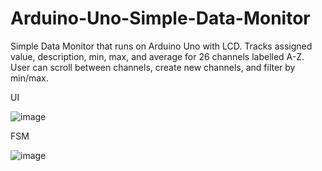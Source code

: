 # Arduino-Uno-Simple-Data-Monitor
Simple Data Monitor that runs on Arduino Uno with LCD. Tracks assigned value, description, min, max, and average for 26 channels labelled A-Z. User can scroll between channels, create new channels, and filter by min/max. 

UI

![image](https://user-images.githubusercontent.com/61558176/201237548-2f0da7ca-dc39-4b02-9716-ee6dbd80b440.png)

FSM

![image](https://user-images.githubusercontent.com/61558176/201237576-f783252b-a0ff-4b68-94b5-06ceee0e400c.png)
